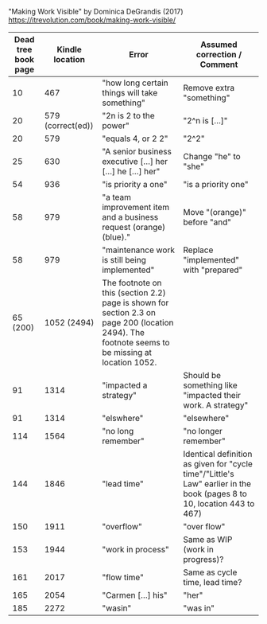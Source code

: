 "Making Work Visible" by Dominica DeGrandis (2017)
https://itrevolution.com/book/making-work-visible/


| Dead tree book page  | Kindle location | Error | Assumed correction / Comment |
| --- | --- | --- | --- |
| 10 | 467 | "how long certain things will take something" | Remove extra "something" |
| 20 | 579 (correct(ed)) | "2n is 2 to the power" | "2^n is […]" |
| 20 | 579 | "equals 4, or 2 2" | "2^2" |
| 25 | 630 | "A senior business executive […] her […] he […] her" | Change "he" to "she" |
| 54 | 936 | "is priority a one" | "is a priority one" |
| 58 | 979 | "a team improvement item and a business request (orange) (blue)." | Move "(orange)" before "and" |
| 58 | 979 | "maintenance work is still being implemented" | Replace "implemented" with "prepared" |
| 65 (200) | 1052 (2494) | The footnote on this (section 2.2) page is shown for section 2.3 on page 200 (location 2494). The footnote seems to be missing at location 1052. |
| 91 | 1314 | "impacted a strategy" | Should be something like "impacted their work. A strategy" |
| 91 | 1314 | "elswhere" | "elsewhere" |
| 114 | 1564 | "no long remember" | "no longer remember" |
| 144 | 1846 | "lead time" | Identical definition as given for "cycle time"/"Little's Law" earlier in the book (pages 8 to 10, location 443 to 467) |
| 150 | 1911 | "overflow" | "over flow" |
| 153 | 1944 | "work in process" | Same as WIP (work in progress)? |
| 161 | 2017 | "flow time" | Same as cycle time, lead time? |
| 165 | 2054 | "Carmen […] his" | "her" |
| 185 | 2272 | "wasin" | "was in" |